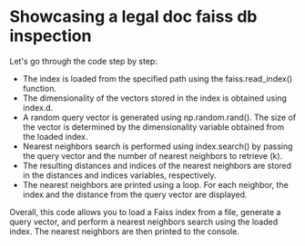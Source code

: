 # Showcasing a legal doc faiss db inspection


Let's go through the code step by step:

- The index is loaded from the specified path using the faiss.read_index() function.
- The dimensionality of the vectors stored in the index is obtained using index.d.
- A random query vector is generated using np.random.rand(). The size of the vector is determined by the dimensionality variable obtained from the loaded index.
- Nearest neighbors search is performed using index.search() by passing the query vector and the number of nearest neighbors to retrieve (k).
- The resulting distances and indices of the nearest neighbors are stored in the distances and indices variables, respectively.
- The nearest neighbors are printed using a loop. For each neighbor, the index and the distance from the query vector are displayed.

Overall, this code allows you to load a Faiss index from a file, generate a query vector, and perform a nearest neighbors search using the loaded index. The nearest neighbors are then printed to the console.
